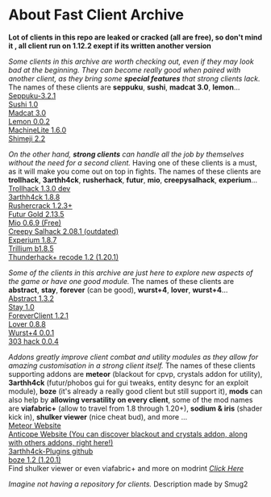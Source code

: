 # About Fast Client Archive

**Lot of clients in this repo are leaked or cracked (all are free), so don't mind it , all client run on 1.12.2 exept if its written another version** <br>

_Some clients in this archive are worth checking out, even if they may look bad at the beginning. They can become really good when paired with another client, as they bring some **special features** that strong clients lack._ The names of these clients are **seppuku**, **sushi**, **madcat 3.0**, **lemon**... <br>
<a 
href="https://github.com/seppukudevelopment/seppuku/releases/download/3.2.1/seppuku-3.2.1.jar" download>Seppuku-3.2.1</a><br>
<a
href="https://github.com/Toshimichi0915/sushi-client/releases/download/1.0/sushi.jar" dowload>Sushi 1.0</a><br>
<a
href="https://github.com/KgDW/MadCat-deobf-decomp-buildable/releases/download/3.0/MadCat-3.0-obf.jar" dowload>Madcat 3.0</a><br>
<a
href="https://github.com/MikuSoCute/Lemon-public/releases/download/Release/lemonclient_v0.0.2.jar" dowload>Lemon 0.0.2</a><br>
<a
href="https://github.com/RabiesDev/machine-lite/releases/download/v1.6.0/MachineLite.jar" dowload>MachineLite 1.6.0 </a><br>
<a
href="https://github.com/enokitoraisu/ShimejiClient-Public/releases/download/latest-2.2/shimeji-2.2.jar" dowload>Shimeji 2.2</a><br>

_On the other hand, **strong clients** can handle all the job by themselves without the need for a second client._ Having one of these clients is a must, as it will make you come out on top in fights. The names of these clients are **trollhack**, **3arthh4ck**, **rusherhack**, **futur**, **mio**, **creepysalhack**, **experium**... <br>
<a
href="https://cdn.discordapp.com/attachments/1084352566592294912/1137277930632917052/TrollHack-1.3.0-nightly-322aa8c.jar" dowload>Trollhack 1.3.0 dev</a><br>
<a
href="https://github.com/3arthh4ckDevelopment/3arthh4ck-Client/releases/download/1.8.8/3arthh4ck-1.8.8-release.jar" dowload>3arthh4ck 1.8.8</a><br>
<a
href="https://crystalpvp.ru/rusherhack/rushercrack.jar" dowload>Rushercrack 1.2.3+</a><br>
<a
href="https://crystalpvp.ru/future/Installer.jar" dowload>Futur Gold 2.13.5</a><br>
<a
href="https://github.com/asphyxia1337/mioclient-me/releases/download/d/mio-new-release.jar" dowload>Mio 0.6.9 (Free)</a><br>
<a
href="https://github.com/CreepyOrb924/creepy-salhack/releases/download/v2.08.1/creepy-salhack-2.08.1.jar" dowload>Creepy Salhack 2.08.1 (outdated)</a><br>
<a
href="https://github.com/3000IQPlay/Experium/releases/download/1.8.7/Experium.gang.jar" dowload>Experium 1.8.7</a><br>
<a
href="https://github.com/Smug2f/Stuff-for-archive/releases/download/stay/Trillium-b1.8.5-release.jar" dowload>Trillium b1.8.5</a><br>
<a
href="https://github.com/Pan4ur/ThunderHack-Recode/releases/download/1.2b70823/thunderhack-1.2.jar" dowload>Thunderhack+ recode 1.2 (1.20.1)</a><br>

_Some of the clients in this archive are just here to explore new aspects of the game or have one good module._ The names of these clients are **abstract**, **stay**, **forever** (can be good), **wurst+4**, **lover**, **wurst+4**... <br>
<a
href="https://github.com/WMSGaming/Abstract-1.12.2/releases/download/Public/abstract-v1.3.2.jar" dowload>Abstract 1.3.2</a><br>
<a
href="https://github.com/Smug2f/Stuff-for-archive/releases/download/stay/STAY.Latest.jar" dowload>Stay 1.0</a><br>
<a
href="https://github.com/h1tm4nqq/ForeverClient-leak/releases/download/1.2.1/ForeverClient-Leak-1.2.1.jar" dowload>ForeverClient 1.2.1</a><br>
<a
href="https://github.com/DoNhutTann/Lover-public/releases/download/v0.8.0/lov3r.jar" dowload>Lover 0.8.8</a><br>
<a
href="https://github.com/Smug2f/Stuff-for-archive/releases/download/stay/wurst-plus-four-0.0.1-release.jar" dowload>Wurst+4 0.0.1</a><br>
<a
href="https://github.com/Smug2f/Stuff-for-archive/releases/download/stay/ThreeZeroThreeHack.jar" dowload>303 hack 0.0.4</a><br>

_Addons greatly improve client combat and utility modules as they allow for amazing customisation in a strong client itself._ The names of these clients supporting addons are **meteor** (blackout for cpvp, crystals addon for utility), **3arthh4ck** (futur/phobos gui for gui tweaks, entity desync for an exploit module), **boze** (it's already a really good client but still support it), **mods** can also help by **allowing versatility on every client**, some of the mod names are **viafabric+** (allow to travel from 1.8 through 1.20+), **sodium & iris** (shader kick in), **shulker viewer** (nice cheat bud), and more ...<br>
<a
href="https://meteorclient.com" dowload>Meteor Website</a><br>
<a
href="https://anticope.pages.dev" dowload>Anticope Website (You can discover blackout and crystals addon, along with others addons, right here!)</a><br>
<a
href="https://github.com/3arthh4ckDevelopment/3arthh4ck-Plugins" dowload>3arthh4ck-Plugins github</a><br>
<a
href="https://crystalpvp.ru/bozeupdate/bozecrack.zip" dowload>boze 1.2 (1.20.1)</a><br>
Find shulker viewer or even viafabric+ and more on modrint
<a
href="https://modrinth.com/mods" dowload>_Click Here_</a><br>

_Imagine not having a repository for clients._
Description made by Smug2

